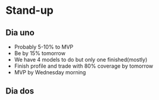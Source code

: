 # Stand-up

## Dia uno

- Probably 5-10% to MVP
- Be by 15% tomorrow
- We have 4 models to do but only one finished(mostly)
- Finish profile and trade with 80% coverage by tomorrow
- MVP by Wednesday morning

## Dia dos
